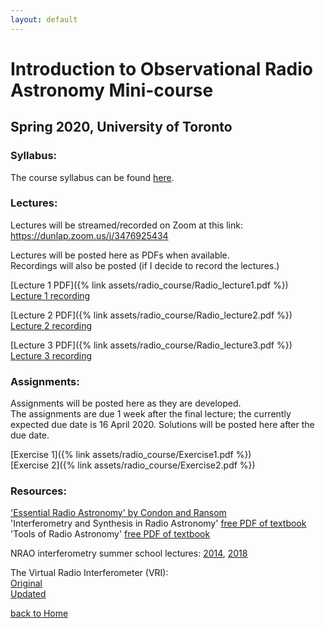 ```yaml
---
layout: default
---
```


# Introduction to Observational Radio Astronomy Mini-course
## Spring 2020, University of Toronto


### Syllabus:
The course syllabus can be found [here](https://docs.google.com/document/d/1HlV7dDMWlm03Yxk483P5tkPaGy3bicAG6jzLwU-sqDg/edit).


### Lectures:
Lectures will be streamed/recorded on Zoom at this link: https://dunlap.zoom.us/j/3476925434

Lectures will be posted here as PDFs when available.  
Recordings will also be posted (if I decide to record the lectures.)

[Lecture 1 PDF]({% link assets/radio_course/Radio_lecture1.pdf %})  
[Lecture 1 recording](https://dunlap.zoom.us/rec/play/vZF8d7qurD43HYXG5gSDBfUsW9W0KaqsgSNMrqdYnU2yUHYHZwChZrAWZLBpj23sKUKoae9eq5B9rRwS?continueMode=true)

[Lecture 2 PDF]({% link assets/radio_course/Radio_lecture2.pdf %})  
[Lecture 2 recording](https://dunlap.zoom.us/rec/share/z-hsMJ3Tq1xJZ6PdzWScfq8oDIP1T6a82iZPqaIMmNVa6vA1_2m2xfWCfCvjCTo)

[Lecture 3 PDF]({% link assets/radio_course/Radio_lecture3.pdf %})  
[Lecture 3 recording](https://dunlap.zoom.us/rec/play/uMB-cu-v_Gg3HIaT4wSDCvJ9W464eKKshnNIq6Bfy0-zVXJRY1SvNOYRNuGy0yFlQCTOZ2tVdn7faHpw?continueMode=true)

### Assignments:
Assignments will be posted here as they are developed.  
The assignments are due 1 week after the final lecture; the currently expected due date is 16 April 2020.
Solutions will be posted here after the due date.

[Exercise 1]({% link assets/radio_course/Exercise1.pdf %})  
[Exercise 2]({% link assets/radio_course/Exercise2.pdf %})


### Resources:
['Essential Radio Astronomy' by Condon and Ransom](https://www.cv.nrao.edu/~sransom/web/xxx.html)  
'Interferometry and Synthesis in Radio Astronomy' [free PDF of textbook](https://link.springer.com/book/10.1007%2F978-3-319-44431-4)  
'Tools of Radio Astronomy' [free PDF of textbook](https://link.springer.com/book/10.1007/978-3-540-85122-6)


NRAO interferometry summer school lectures:
[2014](https://science.nrao.edu/science/meetings/2014/14th-synthesis-imaging-workshop/lectures),
[2018](https://science.nrao.edu/science/meetings/2018/16th-synthesis-imaging-workshop/16th-synthesis-imaging-workshop-lectures)




The Virtual Radio Interferometer (VRI):  
[Original](https://www.narrabri.atnf.csiro.au/astronomy/vri.html)  
[Updated](https://crpurcell.github.io/friendlyVRI/)





[back to Home](./)

